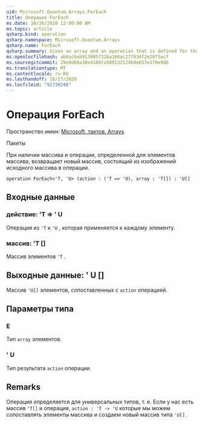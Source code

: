 ```yaml
---
uid: Microsoft.Quantum.Arrays.ForEach
title: Операция ForEach
ms.date: 10/26/2020 12:00:00 AM
ms.topic: article
qsharp.kind: operation
qsharp.namespace: Microsoft.Quantum.Arrays
qsharp.name: ForEach
qsharp.summary: Given an array and an operation that is defined for the elements of the array, returns a new array that consists of the images of the original array under the operation.
ms.openlocfilehash: ab6ac6eb913095f31ba166ac27f034f2e2875acf
ms.sourcegitcommit: 29e0d88a30e4166fa580132124b0eb57e1f0e986
ms.translationtype: MT
ms.contentlocale: ru-RU
ms.lasthandoff: 10/27/2020
ms.locfileid: "92730240"
---
```

# <a name="foreach-operation"></a>Операция ForEach

Пространство имен: [Microsoft. тактов. Arrays](xref:Microsoft.Quantum.Arrays)

Пакеты [](https://nuget.org/packages/)


При наличии массива и операции, определенной для элементов массива, возвращает новый массив, состоящий из изображений исходного массива в операции.

```qsharp
operation ForEach<'T, 'U> (action : ('T => 'U), array : 'T[]) : 'U[]
```


## <a name="input"></a>Входные данные

### <a name="action--t--u"></a>действие: 'T => ' U 

Операция из `'T` к `'U` , которая применяется к каждому элементу.


### <a name="array--t"></a>массив: 'T []

Массив элементов `'T` .



## <a name="output--u"></a>Выходные данные: ' U []

Массив `'U[]` элементов, сопоставленных с `action` операцией.

## <a name="type-parameters"></a>Параметры типа

### <a name="t"></a>Е

Тип `array` элементов.
### <a name="u"></a>' U

Тип результата `action` операции.

## <a name="remarks"></a>Remarks

Операция определяется для универсальных типов, т. е. Если у нас есть массив `'T[]` и операция, `action : 'T -> 'U` которые мы можем сопоставлять элементы массива и создаем новый массив типа `'U[]` .